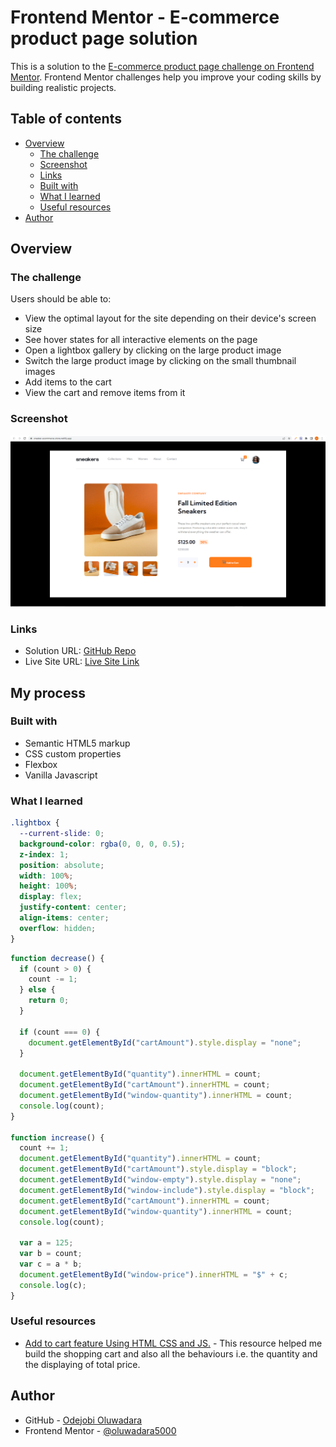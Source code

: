 # Frontend Mentor - E-commerce product page solution

This is a solution to the [E-commerce product page challenge on Frontend Mentor](https://www.frontendmentor.io/challenges/ecommerce-product-page-UPsZ9MJp6). Frontend Mentor challenges help you improve your coding skills by building realistic projects.

## Table of contents

- [Overview](#overview)
  - [The challenge](#the-challenge)
  - [Screenshot](#screenshot)
  - [Links](#links)
  - [Built with](#built-with)
  - [What I learned](#what-i-learned)
  - [Useful resources](#useful-resources)
- [Author](#author)


## Overview

### The challenge

Users should be able to:

- View the optimal layout for the site depending on their device's screen size
- See hover states for all interactive elements on the page
- Open a lightbox gallery by clicking on the large product image
- Switch the large product image by clicking on the small thumbnail images
- Add items to the cart
- View the cart and remove items from it

### Screenshot

![](/images/e-commerce-screenshot.png)

### Links

- Solution URL: [GitHub Repo](https://github.com/oluwadara5000/e-commerce-product-page)
- Live Site URL: [Live Site Link](https://sneaker-ecommerce-store.netlify.app/)

## My process

### Built with

- Semantic HTML5 markup
- CSS custom properties
- Flexbox
- Vanilla Javascript


### What I learned

```css
.lightbox {
  --current-slide: 0;
  background-color: rgba(0, 0, 0, 0.5);
  z-index: 1;
  position: absolute;
  width: 100%;
  height: 100%;
  display: flex;
  justify-content: center;
  align-items: center;
  overflow: hidden;
}
```
```js
function decrease() {
  if (count > 0) {
    count -= 1;
  } else {
    return 0;
  }

  if (count === 0) {
    document.getElementById("cartAmount").style.display = "none";
  }

  document.getElementById("quantity").innerHTML = count;
  document.getElementById("cartAmount").innerHTML = count;
  document.getElementById("window-quantity").innerHTML = count;
  console.log(count);
}

function increase() {
  count += 1;
  document.getElementById("quantity").innerHTML = count;
  document.getElementById("cartAmount").style.display = "block";
  document.getElementById("window-empty").style.display = "none";
  document.getElementById("window-include").style.display = "block";
  document.getElementById("cartAmount").innerHTML = count;
  document.getElementById("window-quantity").innerHTML = count;
  console.log(count);

  var a = 125;
  var b = count;
  var c = a * b;
  document.getElementById("window-price").innerHTML = "$" + c;
  console.log(c);
}
```


### Useful resources

- [Add to cart feature Using HTML CSS and JS.](https://youtu.be/-nz9rhyPXFc) - This resource helped me build the shopping cart and also all the behaviours i.e. the quantity and the displaying of total price.


## Author

- GitHub - [Odejobi Oluwadara](https://github.com/oluwadara5000)
- Frontend Mentor - [@oluwadara5000](https://www.frontendmentor.io/profile/oluwadara5000)


